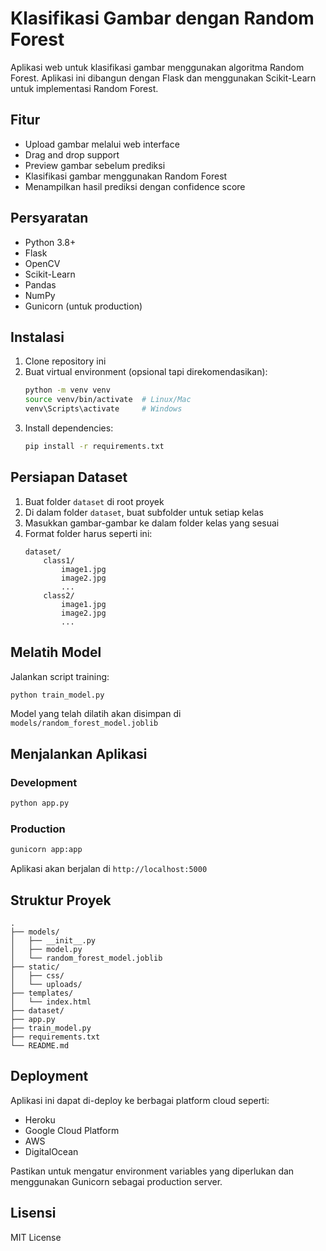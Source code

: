 # Klasifikasi Gambar dengan Random Forest

Aplikasi web untuk klasifikasi gambar menggunakan algoritma Random Forest. Aplikasi ini dibangun dengan Flask dan menggunakan Scikit-Learn untuk implementasi Random Forest.

## Fitur

- Upload gambar melalui web interface
- Drag and drop support
- Preview gambar sebelum prediksi
- Klasifikasi gambar menggunakan Random Forest
- Menampilkan hasil prediksi dengan confidence score

## Persyaratan

- Python 3.8+
- Flask
- OpenCV
- Scikit-Learn
- Pandas
- NumPy
- Gunicorn (untuk production)

## Instalasi

1. Clone repository ini
2. Buat virtual environment (opsional tapi direkomendasikan):
   ```bash
   python -m venv venv
   source venv/bin/activate  # Linux/Mac
   venv\Scripts\activate     # Windows
   ```
3. Install dependencies:
   ```bash
   pip install -r requirements.txt
   ```

## Persiapan Dataset

1. Buat folder `dataset` di root proyek
2. Di dalam folder `dataset`, buat subfolder untuk setiap kelas
3. Masukkan gambar-gambar ke dalam folder kelas yang sesuai
4. Format folder harus seperti ini:
   ```
   dataset/
       class1/
           image1.jpg
           image2.jpg
           ...
       class2/
           image1.jpg
           image2.jpg
           ...
   ```

## Melatih Model

Jalankan script training:
```bash
python train_model.py
```

Model yang telah dilatih akan disimpan di `models/random_forest_model.joblib`

## Menjalankan Aplikasi

### Development
```bash
python app.py
```

### Production
```bash
gunicorn app:app
```

Aplikasi akan berjalan di `http://localhost:5000`

## Struktur Proyek

```
.
├── models/
│   ├── __init__.py
│   ├── model.py
│   └── random_forest_model.joblib
├── static/
│   ├── css/
│   └── uploads/
├── templates/
│   └── index.html
├── dataset/
├── app.py
├── train_model.py
├── requirements.txt
└── README.md
```

## Deployment

Aplikasi ini dapat di-deploy ke berbagai platform cloud seperti:
- Heroku
- Google Cloud Platform
- AWS
- DigitalOcean

Pastikan untuk mengatur environment variables yang diperlukan dan menggunakan Gunicorn sebagai production server.

## Lisensi

MIT License 